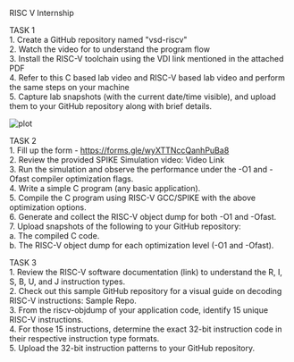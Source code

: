 RISC V Internship 

  TASK 1 <br />
    1. Create a GitHub repository named "vsd-riscv" <br />
    2. Watch the video for to understand the program flow <br />
    3. Install the RISC-V toolchain using the VDI link mentioned in the attached PDF  <br />
    4. Refer to this C based lab video and RISC-V based lab video and perform the same steps on your machine <br />
    5. Capture lab snapshots (with the current date/time visible), and upload them to your GitHub repository along with brief details. <br />

 ![plot](./Lab/1.png)




  TASK 2 <br />
    1. Fill up the form - https://forms.gle/wyXTTNccQanhPuBa8 <br /> 
    2. Review the provided SPIKE Simulation video: Video Link <br />
    3. Run the simulation and observe the performance under the -O1 and -Ofast compiler optimization flags. <br />
    4. Write a simple C program (any basic application). <br />
    5. Compile the C program using RISC-V GCC/SPIKE with the above optimization options. <br />
    6. Generate and collect the RISC-V object dump for both -O1 and -Ofast. <br />
    7. Upload snapshots of the following to your GitHub repository: <br />
        a. The compiled C code. <br />
        b. The RISC-V object dump for each optimization level (-O1 and -Ofast). <br />

  TASK 3  <br />
    1. Review the RISC-V software documentation (link) to understand the R, I, S, B, U, and J instruction types. <br />
    2. Check out this sample GitHub repository for a visual guide on decoding RISC-V instructions: Sample Repo. <br />
    3. From the riscv-objdump of your application code, identify 15 unique RISC-V instructions. <br />
    4. For those 15 instructions, determine the exact 32-bit instruction code in their respective instruction type formats. <br />
    5. Upload the 32-bit instruction patterns to your GitHub repository. <br />
